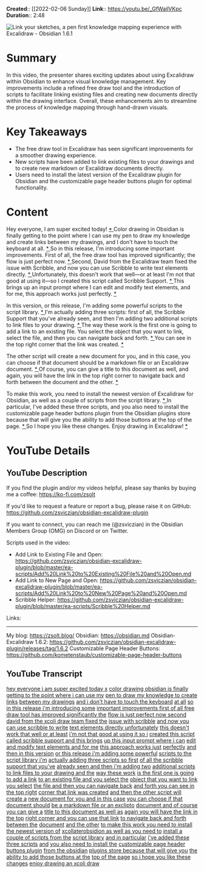 **Created**:: [[2022-02-06 Sunday]]
**Link**:: https://youtu.be/_GfWailVKpc
**Duration**:: 2:48

![Link your sketches, a pen first knowledge mapping experience with Excalidraw - Obsidian 1.6.1](https://youtu.be/_GfWailVKpc)

# Summary
In this video, the presenter shares exciting updates about using Excalidraw within Obsidian to enhance visual knowledge management. Key improvements include a refined free draw tool and the introduction of scripts to facilitate linking existing files and creating new documents directly within the drawing interface. Overall, these enhancements aim to streamline the process of knowledge mapping through hand-drawn visuals.

# Key Takeaways
- The free draw tool in Excalidraw has seen significant improvements for a smoother drawing experience.
- New scripts have been added to link existing files to your drawings and to create new markdown or Excalidraw documents directly.
- Users need to install the latest version of the Excalidraw plugin for Obsidian and the customizable page header buttons plugin for optimal functionality.

# Content
Hey everyone, I am super excited today! [* ](https://youtu.be/_GfWailVKpc?t=0) Color drawing in Obsidian is finally getting to the point where I can use my pen to draw my knowledge and create links between my drawings, and I don't have to touch the keyboard at all. [* ](https://youtu.be/_GfWailVKpc?t=6) So in this release, I'm introducing some important improvements. First of all, the free draw tool has improved significantly; the flow is just perfect now. [* ](https://youtu.be/_GfWailVKpc?t=24) Second, David from the Excalidraw team fixed the issue with Scribble, and now you can use Scribble to write text elements directly. [* ](https://youtu.be/_GfWailVKpc?t=34) Unfortunately, this doesn't work that well—or at least I'm not that good at using it—so I created this script called Scribble Support. [* ](https://youtu.be/_GfWailVKpc?t=46) This brings up an input prompt where I can edit and modify text elements, and for me, this approach works just perfectly. [* ](https://youtu.be/_GfWailVKpc?t=58)

In this version, or this release, I'm adding some powerful scripts to the script library. [* ](https://youtu.be/_GfWailVKpc?t=64) I'm actually adding three scripts: first of all, the Scribble Support that you've already seen, and then I'm adding two additional scripts to link files to your drawing. [* ](https://youtu.be/_GfWailVKpc?t=72) The way these work is the first one is going to add a link to an existing file. You select the object that you want to link, select the file, and then you can navigate back and forth. [* ](https://youtu.be/_GfWailVKpc?t=84) You can see in the top right corner that the link was created. [* ](https://youtu.be/_GfWailVKpc?t=96)

The other script will create a new document for you, and in this case, you can choose if that document should be a markdown file or an Excalidraw document. [* ](https://youtu.be/_GfWailVKpc?t=103) Of course, you can give a title to this document as well, and again, you will have the link in the top right corner to navigate back and forth between the document and the other. [* ](https://youtu.be/_GfWailVKpc?t=115)

To make this work, you need to install the newest version of Excalidraw for Obsidian, as well as a couple of scripts from the script library. [* ](https://youtu.be/_GfWailVKpc?t=129) In particular, I've added these three scripts, and you also need to install the customizable page header buttons plugin from the Obsidian plugins store because that will give you the ability to add those buttons at the top of the page. [* ](https://youtu.be/_GfWailVKpc?t=145) So I hope you like these changes. Enjoy drawing in Excalidraw! [* ](https://youtu.be/_GfWailVKpc?t=164)

# YouTube Details

## YouTube Description

If you find the plugin and/or my videos helpful, please say thanks by buying me a coffee: https://ko-fi.com/zsolt

If you'd like to request a feature or report a bug, please raise it on GitHub: https://github.com/zsviczian/obsidian-excalidraw-plugin

If you want to connect, you can reach me (@zsviczian) in the Obsidian Members Group (OMG) on Discord or on Twitter.

Scripts used in the video:
- Add Link to Existing File and Open: https://github.com/zsviczian/obsidian-excalidraw-plugin/blob/master/ea-scripts/Add%20Link%20to%20Existing%20File%20and%20Open.md
- Add Link to New Page and Open: https://github.com/zsviczian/obsidian-excalidraw-plugin/blob/master/ea-scripts/Add%20Link%20to%20New%20Page%20and%20Open.md
- Scribble Helper: https://github.com/zsviczian/obsidian-excalidraw-plugin/blob/master/ea-scripts/Scribble%20Helper.md

Links:

---------

My blog: https://zsolt.blog/
Obsidian: https://obsidian.md
Obsidian-Excalidraw 1.6.2: https://github.com/zsviczian/obsidian-excalidraw-plugin/releases/tag/1.6.2
Customizable Page Header Buttons: https://github.com/kometenstaub/customizable-page-header-buttons

## YouTube Transcript

[hey everyone i am super excited today x](https://youtu.be/_GfWailVKpc?t=0) [color drawing obsidian is finally](https://youtu.be/_GfWailVKpc?t=3) [getting to the point where i can use my](https://youtu.be/_GfWailVKpc?t=6) [pen to draw my knowledge to create links](https://youtu.be/_GfWailVKpc?t=9) [between my drawings](https://youtu.be/_GfWailVKpc?t=12) [and i don't have to touch the keyboard](https://youtu.be/_GfWailVKpc?t=14) [at all](https://youtu.be/_GfWailVKpc?t=17) [so in this release i'm introducing some](https://youtu.be/_GfWailVKpc?t=18) [important improvements first of all free](https://youtu.be/_GfWailVKpc?t=21) [draw tool has improved significantly the](https://youtu.be/_GfWailVKpc?t=24) [flow is just perfect now second](https://youtu.be/_GfWailVKpc?t=27) [david from the xcoli draw team fixed the](https://youtu.be/_GfWailVKpc?t=30) [issue with scribble](https://youtu.be/_GfWailVKpc?t=34) [and now you can use scribble to write](https://youtu.be/_GfWailVKpc?t=36) [text elements directly unfortunately](https://youtu.be/_GfWailVKpc?t=38) [this doesn't work that well or at least](https://youtu.be/_GfWailVKpc?t=41) [i'm not that good at using it so i](https://youtu.be/_GfWailVKpc?t=43) [created this script](https://youtu.be/_GfWailVKpc?t=46) [called scribble support and this brings](https://youtu.be/_GfWailVKpc?t=48) [up this input prompt where i can](https://youtu.be/_GfWailVKpc?t=51) [edit and modify text elements and for me](https://youtu.be/_GfWailVKpc?t=54) [this approach works just](https://youtu.be/_GfWailVKpc?t=58) [perfectly](https://youtu.be/_GfWailVKpc?t=60) [and then in this version](https://youtu.be/_GfWailVKpc?t=61) [or this release i'm adding some powerful](https://youtu.be/_GfWailVKpc?t=64) [scripts to the script library i'm](https://youtu.be/_GfWailVKpc?t=67) [actually adding three scripts so first](https://youtu.be/_GfWailVKpc?t=69) [of all the scribble support that you've](https://youtu.be/_GfWailVKpc?t=72) [already seen and then i'm adding two](https://youtu.be/_GfWailVKpc?t=74) [additional scripts](https://youtu.be/_GfWailVKpc?t=77) [to link files to your drawing and the](https://youtu.be/_GfWailVKpc?t=79) [way these work](https://youtu.be/_GfWailVKpc?t=82) [is the first one is going to add a link](https://youtu.be/_GfWailVKpc?t=84) [to an existing file and you select the](https://youtu.be/_GfWailVKpc?t=87) [object that you want to link you select](https://youtu.be/_GfWailVKpc?t=90) [the file and then you can navigate back](https://youtu.be/_GfWailVKpc?t=93) [and forth you can see in the top right](https://youtu.be/_GfWailVKpc?t=96) [corner that link was created](https://youtu.be/_GfWailVKpc?t=98) [and then the other script will create a](https://youtu.be/_GfWailVKpc?t=101) [new document for you and in this case](https://youtu.be/_GfWailVKpc?t=103) [you can choose if that document should](https://youtu.be/_GfWailVKpc?t=107) [be a markdown file or an exclipto](https://youtu.be/_GfWailVKpc?t=109) [document and of course you can give a](https://youtu.be/_GfWailVKpc?t=112) [title to this document as well as](https://youtu.be/_GfWailVKpc?t=115) [again you will have the link in the top](https://youtu.be/_GfWailVKpc?t=118) [right corner and you can use that link](https://youtu.be/_GfWailVKpc?t=121) [to navigate back and forth between the](https://youtu.be/_GfWailVKpc?t=123) [document](https://youtu.be/_GfWailVKpc?t=126) [and the other](https://youtu.be/_GfWailVKpc?t=127) [to make this work you need to install](https://youtu.be/_GfWailVKpc?t=129) [the newest version of](https://youtu.be/_GfWailVKpc?t=132) [xcollaterobsidion as well as you need to](https://youtu.be/_GfWailVKpc?t=133) [install a couple of scripts from the](https://youtu.be/_GfWailVKpc?t=136) [script library](https://youtu.be/_GfWailVKpc?t=139) [and in particular](https://youtu.be/_GfWailVKpc?t=141) [i've added these three scripts](https://youtu.be/_GfWailVKpc?t=142) [and](https://youtu.be/_GfWailVKpc?t=145) [you also need to install the](https://youtu.be/_GfWailVKpc?t=147) [customizable page header buttons plugin](https://youtu.be/_GfWailVKpc?t=149) [from the obsidian](https://youtu.be/_GfWailVKpc?t=152) [plugins store because that will give you](https://youtu.be/_GfWailVKpc?t=154) [the ability to add those buttons at the](https://youtu.be/_GfWailVKpc?t=157) [top of the page](https://youtu.be/_GfWailVKpc?t=160) [so i hope you like these changes](https://youtu.be/_GfWailVKpc?t=161) [enjoy drawing an xcoli draw](https://youtu.be/_GfWailVKpc?t=164) 

